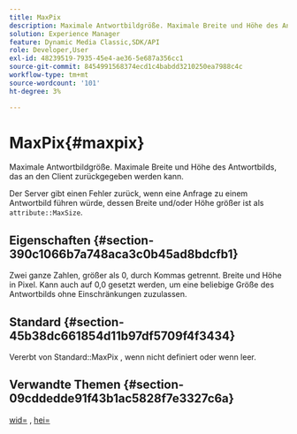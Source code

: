 ```yaml
---
title: MaxPix
description: Maximale Antwortbildgröße. Maximale Breite und Höhe des Antwortbilds, das an den Client zurückgegeben werden kann.
solution: Experience Manager
feature: Dynamic Media Classic,SDK/API
role: Developer,User
exl-id: 48239519-7935-45e4-ae36-5e687a356cc1
source-git-commit: 8454991568374ecd1c4babdd3210250ea7988c4c
workflow-type: tm+mt
source-wordcount: '101'
ht-degree: 3%

---
```


# MaxPix{#maxpix}

Maximale Antwortbildgröße. Maximale Breite und Höhe des Antwortbilds, das an den Client zurückgegeben werden kann.

Der Server gibt einen Fehler zurück, wenn eine Anfrage zu einem Antwortbild führen würde, dessen Breite und/oder Höhe größer ist als `attribute::MaxSize`.

## Eigenschaften {#section-390c1066b7a748aca3c0b45ad8bdcfb1}

Zwei ganze Zahlen, größer als 0, durch Kommas getrennt. Breite und Höhe in Pixel. Kann auch auf 0,0 gesetzt werden, um eine beliebige Größe des Antwortbilds ohne Einschränkungen zuzulassen.

## Standard {#section-45b38dc661854d11b97df5709f4f3434}

Vererbt von Standard::MaxPix , wenn nicht definiert oder wenn leer.

## Verwandte Themen {#section-09cddedde91f43b1ac5828f7e3327c6a}

[wid=](../../../../../ir-api/http-protocol/image-rendering-api-ref/c-ir-http-protocol-ref/c-ir-http-protocol-command-reference/r-ir-wid.md#reference-b7e691b0624941168c94b2749ae233ec) , [hei=](../../../../../ir-api/http-protocol/image-rendering-api-ref/c-ir-http-protocol-ref/c-ir-http-protocol-command-reference/r-ir-hei.md#reference-1c08f60365a94417a39867c09cac5478)

